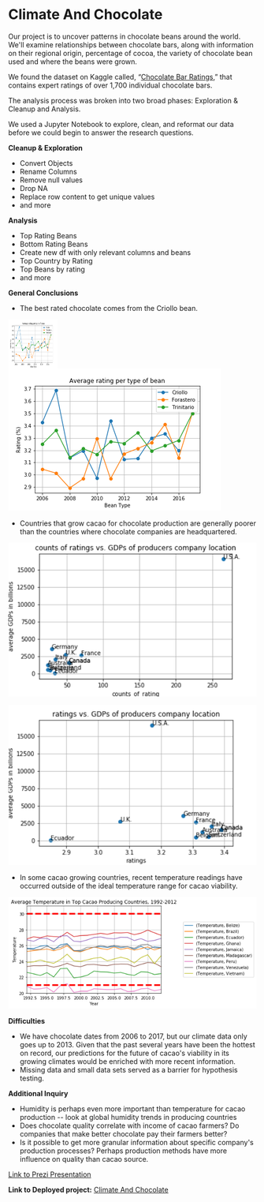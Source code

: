 # Climate And Chocolate

Our project is to uncover patterns in chocolate beans around the world. We'll examine relationships between chocolate bars, along with information on their regional origin, percentage of cocoa, the variety of chocolate bean used and where the beans were grown.

We found the dataset on Kaggle called, “[Chocolate Bar Ratings](https://www.kaggle.com/rtatman/chocolate-bar-ratings#flavors_of_cacao.csv),” that contains expert ratings of over 1,700 individual chocolate bars. 

The analysis process was broken into two broad phases: Exploration & Cleanup and Analysis.

We used a Jupyter Notebook to explore, clean, and reformat our data before we could begin to answer the research questions.

**Cleanup & Exploration**
* Convert Objects
* Rename Columns
* Remove null values
* Drop NA
* Replace row content to get unique values
* and more

**Analysis**
* Top Rating Beans
* Bottom Rating Beans
* Create new df with only relevant columns and beans
* Top Country by Rating
* Top Beans by rating
* and more


**General Conclusions**

* The best rated chocolate comes from the Criollo bean.

<img align="left" width="100" height="100" src="Images/Average_rating_per_type_of_bean.png">

![Images/Average_rating_per_type_of_bean.png](Images/Average_rating_per_type_of_bean.png)
* Countries that grow cacao for chocolate production are generally poorer than the countries where chocolate companies are headquartered.

![Images/counts_of_rating_vs_GDP_of_producers_company_location.png](Images/counts_of_rating_vs_GDP_of_producers_company_location.png)

![Images/ratings_vs_GDP_of_producers_company_location.png](Images/ratings_vs_GDP_of_producers_company_location.png)

* In some cacao growing countries, recent temperature readings have occurred outside of the ideal temperature range for cacao viability.

![Images/Yearly_Temperature.png](Images/Yearly_Temperature.png)

**Difficulties**

* We have chocolate dates from 2006 to 2017, but our climate data only goes up to 2013. Given that the past several years have been the hottest on record, our predictions for the future of cacao's viability in its growing climates would be enriched with more recent information.
* Missing data and small data sets served as a barrier for hypothesis testing. 

**Additional Inquiry**

* Humidity is perhaps even more important than temperature for cacao production -- look at global humidity trends in producing countries
* Does chocolate quality correlate with income of cacao farmers? Do companies that make better chocolate pay their farmers better?
* Is it possible to get more granular information about specific company's production processes? Perhaps production methods have more influence on quality than cacao source.

[Link to Prezi Presentation](https://prezi.com/view/1OGXVRNajgLmTZ4h42fe/)

**Link to Deployed project:**
[Climate And Chocolate](https://iris28kurti.github.io/climateandchocolate/index.html)

